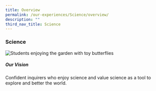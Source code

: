 ```yaml
---
title: Overview
permalink: /our-experiences/Science/overview/
description: ""
third_nav_title: Science
---
```


### **Science**

![Students enjoying the garden with toy butterflies](/images/Our%20Experiences/Science/sci1.png)
		 
##### Our Vision

Confident inquirers who enjoy science and value science as a tool to explore and better the world.